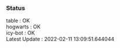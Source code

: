 ### Status


table : OK  
hogwarts : OK  
icy-bot : OK  
Latest Update : 2022-02-11 13:09:51.644044

